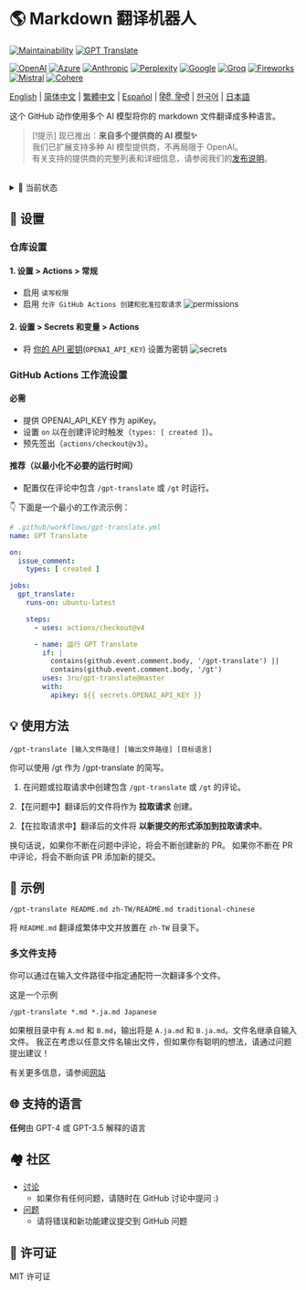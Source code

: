 # 🌎 Markdown 翻译机器人
[![Maintainability](https://api.codeclimate.com/v1/badges/a13ea4f37913ba6ba570/maintainability)](https://codeclimate.com/github/3ru/gpt-translate/maintainability)
[![GPT Translate](https://github.com/3ru/gpt-translate/actions/workflows/gpt-translate.yml/badge.svg)](https://github.com/3ru/gpt-translate/actions/workflows/gpt-translate.yml)

[![OpenAI](https://img.shields.io/badge/-OpenAI-white?style=flat-square&logo=openai&logoColor=black)](https://openai.com/)
[![Azure](https://img.shields.io/badge/-Microsoft%20Azure-white?style=flat-square&logo=microsoftazure&color=0078D4)](https://azure.microsoft.com/en-us/products/ai-services/openai-service)
[![Anthropic](https://img.shields.io/badge/-Anthropic-black?style=flat-square&logo=anthropic&logoColor=black&color=d4a27f)](https://www.anthropic.com/)
[![Perplexity](https://img.shields.io/badge/-Perplexity-black?style=flat-square&logo=perplexity&color=black)](https://docs.perplexity.ai/)
[![Google](https://img.shields.io/badge/-Google%20gemini-white?style=flat-square&logo=googlegemini&color=white)](https://ai.google/discover/generativeai/)
[![Groq](https://img.shields.io/badge/-Groq-black?style=flat-square&logoColor=black&color=F55036)](https://groq.com/)
[![Fireworks](https://img.shields.io/badge/-Fireworks%20AI-black?style=flat-square&color=631fee)](https://fireworks.ai/)
[![Mistral](https://img.shields.io/badge/-Mistral%20AI-black?style=flat-square&color=ff7000)](https://mistral.ai/)
[![Cohere](https://img.shields.io/badge/-Cohere-black?style=flat-square&color=39594c)](https://cohere.com/)

[English](/README.md) |
[简体中文](/README/README.zh-CN.md) |
[繁體中文](/README/README.zh-TW.md) |
[Español](/README/README.es.md) |
[हिंदी, हिन्दी](/README/README.hi.md) |
[한국어](/README/README.ko.md) |
[日本語](/README/README.ja.md)

这个 GitHub 动作使用多个 AI 模型将你的 markdown 文件翻译成多种语言。

> [!提示]
> 现已推出：**来自多个提供商的 AI 模型✨**  \
> 我们已扩展支持多种 AI 模型提供商，不再局限于 OpenAI。  \
> 有关支持的提供商的完整列表和详细信息，请参阅我们的[发布说明](https://github.com/3ru/gpt-translate/releases/tag/v1.2.0-beta)。

<br/>

<details><summary>🧐 当前状态</summary>
<p>

- 该动作仅支持翻译 **markdown(`.md`)、markdown-jsx(`.mdx`)、json(`.json`) 文件**。

- 该命令只能由具有 **仓库写权限** 的个人执行。

这些限制防止了非信任方滥用 API。

</p>
</details> 

## 🔧 设置

### 仓库设置

#### 1. 设置 > Actions > 常规

- 启用 `读写权限`
- 启用 `允许 GitHub Actions 创建和批准拉取请求`
  ![permissions](https://user-images.githubusercontent.com/69892552/228692074-d8d009a8-9272-4023-97b1-3cbc637d5d84.jpg)

#### 2. 设置 > Secrets 和变量 > Actions

- 将 [你的 API 密钥](https://platform.openai.com/account/api-keys)(`OPENAI_API_KEY`) 设置为密钥
  ![secrets](https://user-images.githubusercontent.com/69892552/228692421-22d7db33-4e32-4f28-b166-45b4d3ce2b11.jpg)

### GitHub Actions 工作流设置

#### 必需
- 提供 OPENAI_API_KEY 作为 apiKey。
- 设置 `on` 以在创建评论时触发（`types: [ created ]`）。
- 预先签出（`actions/checkout@v3`）。

#### 推荐（以最小化不必要的运行时间）
- 配置仅在评论中包含 `/gpt-translate` 或 `/gt` 时运行。

👇 下面是一个最小的工作流示例：
```yaml
# .github/workflows/gpt-translate.yml
name: GPT Translate

on:
  issue_comment:
    types: [ created ]

jobs:
  gpt_translate:
    runs-on: ubuntu-latest

    steps:
      - uses: actions/checkout@v4

      - name: 运行 GPT Translate
        if: |
          contains(github.event.comment.body, '/gpt-translate') || 
          contains(github.event.comment.body, '/gt')
        uses: 3ru/gpt-translate@master
        with:
          apikey: ${{ secrets.OPENAI_API_KEY }}
```

## 💡 使用方法

```
/gpt-translate [输入文件路径] [输出文件路径] [目标语言] 
```
你可以使用 /gt 作为 /gpt-translate 的简写。

1. 在问题或拉取请求中创建包含 `/gpt-translate` 或 `/gt` 的评论。

2.【在问题中】翻译后的文件将作为 **拉取请求** 创建。

2.【在拉取请求中】翻译后的文件将 **以新提交的形式添加到拉取请求中**。

换句话说，如果你不断在问题中评论，将会不断创建新的 PR。
如果你不断在 PR 中评论，将会不断向该 PR 添加新的提交。

## 📝 示例
```
/gpt-translate README.md zh-TW/README.md traditional-chinese
```
将 `README.md` 翻译成繁体中文并放置在 `zh-TW` 目录下。

### 多文件支持

你可以通过在输入文件路径中指定通配符一次翻译多个文件。

这是一个示例
```
/gpt-translate *.md *.ja.md Japanese
```
如果根目录中有 `A.md` 和 `B.md`，输出将是 `A.ja.md` 和 `B.ja.md`。文件名继承自输入文件。
我正在考虑以任意文件名输出文件，但如果你有聪明的想法，请通过问题提出建议！

有关更多信息，请参阅[网站](https://g-t.vercel.app/docs/references/path-builder)

## 🌐 支持的语言
**任何**由 GPT-4 或 GPT-3.5 解释的语言

## 🏘️ 社区
- [讨论](https://github.com/3ru/gpt-translate/discussions)
  - 如果你有任何问题，请随时在 GitHub 讨论中提问 :)
- [问题](https://github.com/3ru/gpt-translate/issues)
  - 请将错误和新功能建议提交到 GitHub 问题

## 📃 许可证
MIT 许可证